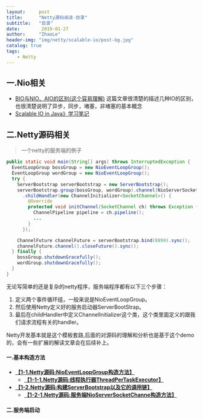 ```yaml
---
layout:     post
title:      "Netty源码阅读-目录"
subtitle:   "目录"
date:        2019-01-27
author:     "ZhaoLe"
header-img: "img/netty/scalable-io/post-bg.jpg"
catalog: true
tags:
    - Netty
---
```



## 一.Nio相关
* [BIO与NIO、AIO的区别(这个容易理解)](https://blog.csdn.net/skiof007/article/details/52873421) 
这篇文章很清楚的描述几种IO的区别，也很清楚说明了异步，同步，堵塞，非堵塞的基本概念
* [Scalable IO in Java》学习笔记](http://jinlipool.com/2018/12/29/scalable-io-in-java)

## 二.Netty源码相关

> 一个netty的服务端的例子

```java
public static void main(String[] args) throws InterruptedException {
  EventLoopGroup bossGroup = new NioEventLoopGroup();
  EventLoopGroup wordGroup = new NioEventLoopGroup();
  try {
    ServerBootstrap serverBootstrap = new ServerBootstrap();
    serverBootstrap.group(bossGroup, wordGroup).channel(NioServerSocketChannel.class)
      .childHandler(new ChannelInitializer<SocketChannel>() {
        @Override
        protected void initChannel(SocketChannel ch) throws Exception {
          ChannelPipeline pipeline = ch.pipeline();
          ...
        }
      });

    ChannelFuture channelFuture = serverBootstrap.bind(8899).sync();
    channelFuture.channel().closeFuture().sync();
  } finally {
    bossGroup.shutdownGracefully();
    wordGroup.shutdownGracefully();
  }
}
```
无论写简单的还是复杂的netty程序，服务端程序都有以下三个步骤：
1. 定义两个事件循环组，一般来说是NioEventLoopGroup。
2. 然后使用Netty定义好的服务启动器ServerBootStrap。
3. 最后在childHandler中定义ChannelInitializer这个类，这个类里面定义的跟我们请求流程有关的handler。

Netty开发基本就是这个模板套路,后面的对源码的理解和分析也是基于这个demo的，会有一些扩展的解读文章会在后续补上。


#### 一.基本构造方法
* **[【1-1.Netty源码:NioEventLoopGroup构造方法】](http://jinlipool.com/2019/01/27/netty-1-1-NioEventLoopGroup-construct/)**
  * **[【1-1-1.Netty源码:线程执行器ThreadPerTaskExecutor】](http://jinlipool.com/2019/01/27/netty-1-1-1-ThreadPerTaskExecutor/)**
* **[【1-2.Netty源码:构建ServerBootstrap以及它的调用链】](http://jinlipool.com/2019/01/27/netty-1-2-ServerBootstrap-construct/)**
  * **[【1-2-1.Netty源码:服务端NioServerSocketChanne构造方法】](http://jinlipool.com/2019/01/27/netty-1-2-1-NioServerSocketChannel-construct/)**

#### 二.服务端启动